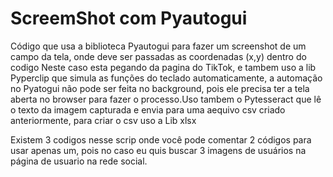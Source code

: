 # ScreemShot com Pyautogui


Código que usa a biblioteca Pyautogui para fazer um screenshot de um campo da tela, onde deve ser passadas as coordenadas (x,y) dentro do codigo 
Neste caso esta pegando da pagina do TikTok, e tambem uso a lib Pyperclip que simula as funções do teclado automaticamente, a automação no Pyatogui não pode ser feita no background, pois ele precisa ter a tela aberta no browser para fazer o processo.Uso tambem o Pytesseract que lê o texto da imagem capturada e envia para uma aequivo csv criado anteriormente, para criar o csv uso a Lib xlsx  

Existem 3 codigos nesse scrip onde você pode comentar 2 códigos para usar apenas um, pois no caso eu quis buscar 3 imagens de usuários na página de usuario na rede social.
